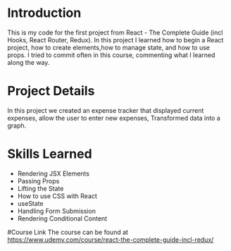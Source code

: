# Introduction
This is my code for the first project from React - The Complete Guide (incl Hooks, React Router, Redux). In this project I learned how to begin a React project, how to create elements,how to manage state, and how to use props. I tried to commit often in this course, commenting what I learned along the way.

# Project Details
In this project we created an expense tracker that displayed current expenses, allow the user to enter new expenses, Transformed data into a graph.

# Skills Learned
- Rendering JSX Elements
- Passing Props
- Lifting the State 
- How to use CSS with React
- useState
- Handling Form Submission
- Rendering Conditional Content

#Course Link
The course can be found at https://www.udemy.com/course/react-the-complete-guide-incl-redux/
